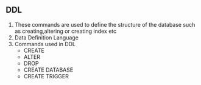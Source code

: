## DDL
1. These commands are used to define the structure of the database such as creating,altering or creating index etc
2. Data Definition Language
2. Commands used in DDL
    - CREATE
    - ALTER
    - DROP
    - CREATE DATABASE
    - CREATE TRIGGER
